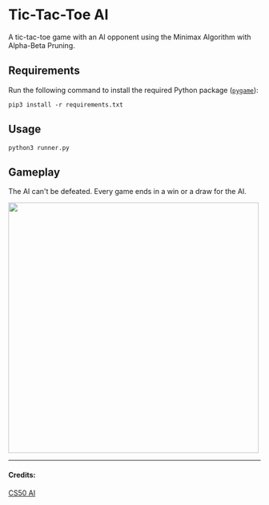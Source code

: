 # Tic-Tac-Toe AI
A tic-tac-toe game with an AI opponent using the Minimax Algorithm with Alpha-Beta Pruning.

## Requirements
Run the following command to install the required Python package ([```pygame```](https://www.pygame.org/wiki/GettingStarted)):
```
pip3 install -r requirements.txt
```

## Usage
```
python3 runner.py
```

## Gameplay
The AI can't be defeated. Every game ends in a win or a draw for the AI.

<img src="https://i.imgur.com/qirxdYf.gif"  width="500">

<hr>

#### Credits:
[CS50 AI](https://cs50.harvard.edu/ai/2020/projects/0/tictactoe/)
